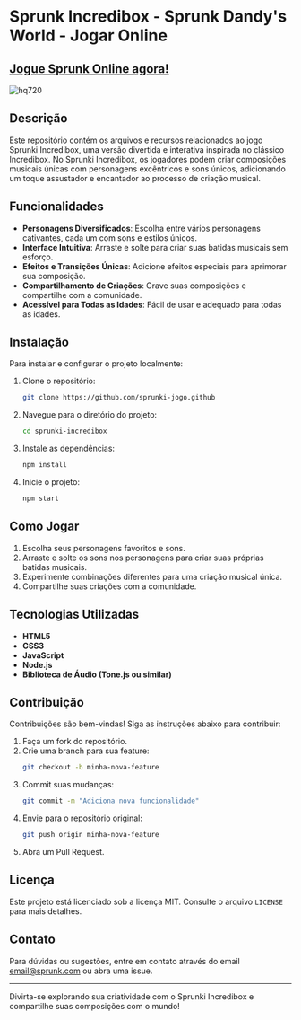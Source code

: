 # Sprunk Incredibox - Sprunk Dandy's World - Jogar Online

## [Jogue Sprunk Online agora!](https://tinyurl.com/385ntj2e)

![hq720](https://github.com/user-attachments/assets/dcd73fa7-685b-4306-81dc-b4e57cec02b2)

## Descrição
Este repositório contém os arquivos e recursos relacionados ao jogo Sprunki Incredibox, uma versão divertida e interativa inspirada no clássico Incredibox. No Sprunki Incredibox, os jogadores podem criar composições musicais únicas com personagens excêntricos e sons únicos, adicionando um toque assustador e encantador ao processo de criação musical.

## Funcionalidades
- **Personagens Diversificados**: Escolha entre vários personagens cativantes, cada um com sons e estilos únicos.
- **Interface Intuitiva**: Arraste e solte para criar suas batidas musicais sem esforço.
- **Efeitos e Transições Únicas**: Adicione efeitos especiais para aprimorar sua composição.
- **Compartilhamento de Criações**: Grave suas composições e compartilhe com a comunidade.
- **Acessível para Todas as Idades**: Fácil de usar e adequado para todas as idades.

## Instalação
Para instalar e configurar o projeto localmente:

1. Clone o repositório:
    ```bash
    git clone https://github.com/sprunki-jogo.github
    ```
2. Navegue para o diretório do projeto:
    ```bash
    cd sprunki-incredibox
    ```
3. Instale as dependências:
    ```bash
    npm install
    ```
4. Inicie o projeto:
    ```bash
    npm start
    ```

## Como Jogar
1. Escolha seus personagens favoritos e sons.
2. Arraste e solte os sons nos personagens para criar suas próprias batidas musicais.
3. Experimente combinações diferentes para uma criação musical única.
4. Compartilhe suas criações com a comunidade.

## Tecnologias Utilizadas
- **HTML5**
- **CSS3**
- **JavaScript**
- **Node.js**
- **Biblioteca de Áudio (Tone.js ou similar)**

## Contribuição
Contribuições são bem-vindas! Siga as instruções abaixo para contribuir:

1. Faça um fork do repositório.
2. Crie uma branch para sua feature:
    ```bash
    git checkout -b minha-nova-feature
    ```
3. Commit suas mudanças:
    ```bash
    git commit -m "Adiciona nova funcionalidade"
    ```
4. Envie para o repositório original:
    ```bash
    git push origin minha-nova-feature
    ```
5. Abra um Pull Request.

## Licença
Este projeto está licenciado sob a licença MIT. Consulte o arquivo `LICENSE` para mais detalhes.

## Contato
Para dúvidas ou sugestões, entre em contato através do email [email@sprunk.com](mailto:email@sprunk.com) ou abra uma issue.

---

Divirta-se explorando sua criatividade com o Sprunki Incredibox e compartilhe suas composições com o mundo!

